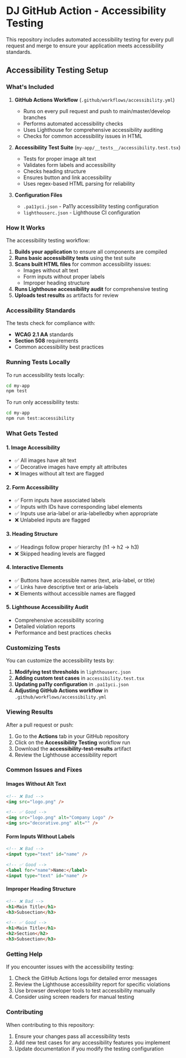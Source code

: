 # DJ GitHub Action - Accessibility Testing

This repository includes automated accessibility testing for every pull request and merge to ensure your application meets accessibility standards.

## Accessibility Testing Setup

### What's Included

1. **GitHub Actions Workflow** (`.github/workflows/accessibility.yml`)
   - Runs on every pull request and push to main/master/develop branches
   - Performs automated accessibility checks
   - Uses Lighthouse for comprehensive accessibility auditing
   - Checks for common accessibility issues in HTML

2. **Accessibility Test Suite** (`my-app/__tests__/accessibility.test.tsx`)
   - Tests for proper image alt text
   - Validates form labels and accessibility
   - Checks heading structure
   - Ensures button and link accessibility
   - Uses regex-based HTML parsing for reliability

3. **Configuration Files**
   - `.pa11yci.json` - Pa11y accessibility testing configuration
   - `lighthouserc.json` - Lighthouse CI configuration

### How It Works

The accessibility testing workflow:

1. **Builds your application** to ensure all components are compiled
2. **Runs basic accessibility tests** using the test suite
3. **Scans built HTML files** for common accessibility issues:
   - Images without alt text
   - Form inputs without proper labels
   - Improper heading structure
4. **Runs Lighthouse accessibility audit** for comprehensive testing
5. **Uploads test results** as artifacts for review

### Accessibility Standards

The tests check for compliance with:
- **WCAG 2.1 AA** standards
- **Section 508** requirements
- Common accessibility best practices

### Running Tests Locally

To run accessibility tests locally:

```bash
cd my-app
npm test
```

To run only accessibility tests:

```bash
cd my-app
npm run test:accessibility
```

### What Gets Tested

#### 1. Image Accessibility
- ✅ All images have alt text
- ✅ Decorative images have empty alt attributes
- ❌ Images without alt text are flagged

#### 2. Form Accessibility
- ✅ Form inputs have associated labels
- ✅ Inputs with IDs have corresponding label elements
- ✅ Inputs use aria-label or aria-labelledby when appropriate
- ❌ Unlabeled inputs are flagged

#### 3. Heading Structure
- ✅ Headings follow proper hierarchy (h1 → h2 → h3)
- ❌ Skipped heading levels are flagged

#### 4. Interactive Elements
- ✅ Buttons have accessible names (text, aria-label, or title)
- ✅ Links have descriptive text or aria-labels
- ❌ Elements without accessible names are flagged

#### 5. Lighthouse Accessibility Audit
- Comprehensive accessibility scoring
- Detailed violation reports
- Performance and best practices checks

### Customizing Tests

You can customize the accessibility tests by:

1. **Modifying test thresholds** in `lighthouserc.json`
2. **Adding custom test cases** in `accessibility.test.tsx`
3. **Updating pa11y configuration** in `.pa11yci.json`
4. **Adjusting GitHub Actions workflow** in `.github/workflows/accessibility.yml`

### Viewing Results

After a pull request or push:
1. Go to the **Actions** tab in your GitHub repository
2. Click on the **Accessibility Testing** workflow run
3. Download the **accessibility-test-results** artifact
4. Review the Lighthouse accessibility report

### Common Issues and Fixes

#### Images Without Alt Text
```html
<!-- ❌ Bad -->
<img src="logo.png" />

<!-- ✅ Good -->
<img src="logo.png" alt="Company Logo" />
<img src="decorative.png" alt="" />
```

#### Form Inputs Without Labels
```html
<!-- ❌ Bad -->
<input type="text" id="name" />

<!-- ✅ Good -->
<label for="name">Name:</label>
<input type="text" id="name" />
```

#### Improper Heading Structure
```html
<!-- ❌ Bad -->
<h1>Main Title</h1>
<h3>Subsection</h3>

<!-- ✅ Good -->
<h1>Main Title</h1>
<h2>Section</h2>
<h3>Subsection</h3>
```

### Getting Help

If you encounter issues with the accessibility testing:

1. Check the GitHub Actions logs for detailed error messages
2. Review the Lighthouse accessibility report for specific violations
3. Use browser developer tools to test accessibility manually
4. Consider using screen readers for manual testing

### Contributing

When contributing to this repository:
1. Ensure your changes pass all accessibility tests
2. Add new test cases for any accessibility features you implement
3. Update documentation if you modify the testing configuration
